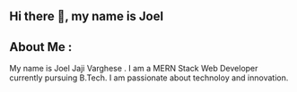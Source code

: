 ## Hi there 👋, my name is Joel 

## About Me :
My name is Joel Jaji Varghese . I am a MERN Stack Web Developer currently pursuing B.Tech. I am passionate about technoloy and innovation. 
